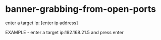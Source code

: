 # banner-grabbing-from-open-ports
enter a target ip: [enter ip address]

EXAMPLE - enter a target ip:192.168.21.5
and press enter

